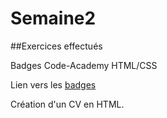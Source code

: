 # Semaine2  

##Exercices effectués 

Badges Code-Academy HTML/CSS   

Lien vers les [badges](https://www.codecademy.com/fr/Aergath)  

Création d'un CV en HTML.  